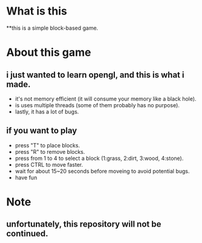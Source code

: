 # What is this
**this is a simple block-based game.

# About this game
## i just wanted to learn opengl, and this is what i made.

* it's not memory efficient (it will consume your memory like a black hole).
* is uses multiple threads (some of them probably has no purpose).
* lastly, it has a lot of bugs.

## if you want to play
* press "T" to place blocks.
* press "R" to remove blocks.
* press from 1 to 4 to select a block (1:grass, 2:dirt, 3:wood, 4:stone).
* press CTRL to move faster.
* wait for about 15~20 seconds before moveing to avoid potential bugs.
* have fun


# Note
## unfortunately, this repository will not be continued.

